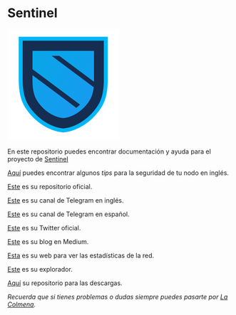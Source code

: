 # Sentinel

![SentinelLogo](/images/sentinelLogo_transparent_small.png)

En este repositorio puedes encontrar documentación y ayuda para el proyecto de [Sentinel](https://sentinel.co)

[Aquí](https://github.com/Colm3na/Sentinel/blob/master/securityTips.md#security-for-sentinel) puedes encontrar algunos _tips_ para la seguridad de tu nodo en inglés.

[Este](https://github.com/sentinel-official) es su repositorio oficial.

[Este](https://t.me/sentinel_co) es su canal de Telegram en inglés.

[Este](https://t.me/SentinelESPLAT) es su canal de Telegram en español.

[Este](https://twitter.com/Sentinel_co) es su Twitter oficial.

[Este](https://medium.com/sentinel) es su blog en Medium.

[Esta](https://stats.sentinel.co) es su web para ver las estadísticas de la red.

[Este](https://explorer.sentinel.co) es su explorador.
 
[Aquí](https://github.com/sentinel-official/sentinel/releases) su repositorio para las descargas.

_Recuerda que si tienes problemas o dudas siempre puedes pasarte por [La Colmena](https://www.colmenalabs.org)._
